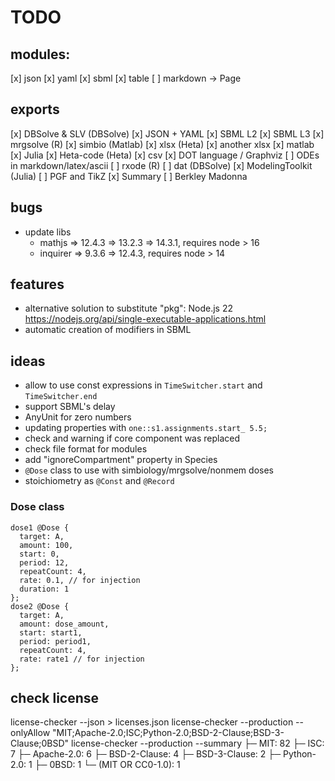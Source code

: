 # TODO

## modules:

[x] json
[x] yaml
[x] sbml
[x] table
[ ] markdown -> Page

## exports

[x] DBSolve & SLV (DBSolve)
[x] JSON + YAML
[x] SBML L2
[x] SBML L3
[x] mrgsolve (R)
[x] simbio (Matlab)
[x] xlsx (Heta)
[x] another xlsx
[x] matlab
[x] Julia
[x] Heta-code (Heta)
[x] csv
[x] DOT language / Graphviz
[ ] ODEs in markdown/latex/ascii
[ ] rxode (R)
[ ] dat (DBSolve)
[x] ModelingToolkit (Julia)
[ ] PGF and TikZ
[x] Summary
[ ] Berkley Madonna

## bugs

- update libs
  - mathjs => 12.4.3 => 13.2.3 => 14.3.1, requires node > 16
  - inquirer => 9.3.6 => 12.4.3, requires node > 14

## features

- alternative solution to substitute "pkg":
  Node.js 22 https://nodejs.org/api/single-executable-applications.html
- automatic creation of modifiers in SBML

## ideas

- allow to use const expressions in `TimeSwitcher.start` and `TimeSwitcher.end`
- support SBML's delay
- AnyUnit for zero numbers
- updating properties with `one::s1.assignments.start_ 5.5;`
- check and warning if core component was replaced
- check file format for modules
- add "ignoreCompartment" property in Species
- `@Dose` class to use with simbiology/mrgsolve/nonmem doses
- stoichiometry as `@Const` and `@Record`

### Dose class

```heta
dose1 @Dose {
  target: A,
  amount: 100,
  start: 0,
  period: 12,
  repeatCount: 4,
  rate: 0.1, // for injection
  duration: 1
};
dose2 @Dose {
  target: A,
  amount: dose_amount,
  start: start1,
  period: period1,
  repeatCount: 4,
  rate: rate1 // for injection
};
```

## check license

license-checker --json > licenses.json
license-checker --production --onlyAllow "MIT;Apache-2.0;ISC;Python-2.0;BSD-2-Clause;BSD-3-Clause;0BSD"
license-checker --production --summary
├─ MIT: 82
├─ ISC: 7
├─ Apache-2.0: 6
├─ BSD-2-Clause: 4
├─ BSD-3-Clause: 2
├─ Python-2.0: 1
├─ 0BSD: 1
└─ (MIT OR CC0-1.0): 1